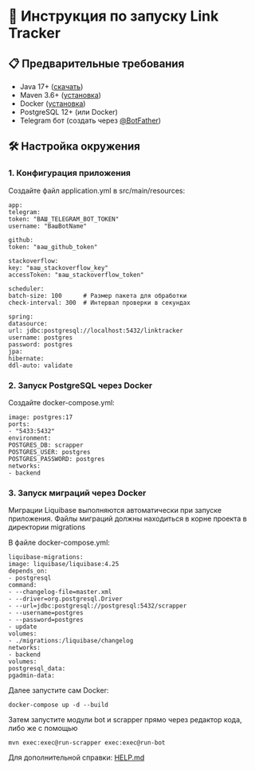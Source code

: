 # 🚀 Инструкция по запуску Link Tracker

## 📋 Предварительные требования

- Java 17+ ([скачать](https://adoptium.net/))
- Maven 3.6+ ([установка](https://maven.apache.org/install.html))
- Docker ([установка](https://docs.docker.com/engine/install/))
- PostgreSQL 12+ (или Docker)
- Telegram бот (создать через [@BotFather](https://t.me/BotFather))

## 🛠 Настройка окружения

### 1. Конфигурация приложения

Создайте файл application.yml в src/main/resources:

```
app:
telegram:
token: "ВАШ_TELEGRAM_BOT_TOKEN"
username: "ВашBotName"

github:
token: "ваш_github_token"

stackoverflow:
key: "ваш_stackoverflow_key"
accessToken: "ваш_stackoverflow_token"

scheduler:
batch-size: 100      # Размер пакета для обработки
check-interval: 300  # Интервал проверки в секундах

spring:
datasource:
url: jdbc:postgresql://localhost:5432/linktracker
username: postgres
password: postgres
jpa:
hibernate:
ddl-auto: validate
```

### 2. Запуск PostgreSQL через Docker

Создайте docker-compose.yml:

```postgresql:
image: postgres:17
ports:
- "5433:5432"
environment:
POSTGRES_DB: scrapper
POSTGRES_USER: postgres
POSTGRES_PASSWORD: postgres
networks:
- backend
```

### 3. Запуск миграций через Docker

Миграции Liquibase выполняются автоматически при запуске приложения.
Файлы миграций должны находиться в корне проекта в директории migrations

В файле docker-compose.yml:

```
liquibase-migrations:
image: liquibase/liquibase:4.25
depends_on:
- postgresql
command:
- --changelog-file=master.xml
- --driver=org.postgresql.Driver
- --url=jdbc:postgresql://postgresql:5432/scrapper
- --username=postgres
- --password=postgres
- update
volumes:
- ./migrations:/liquibase/changelog
networks:
- backend
volumes:
postgresql_data:
pgadmin-data:
```

Далее запустите сам Docker:
```
docker-compose up -d --build
```
Затем запустите модули bot и scrapper прямо через редактор кода, либо же с помощью
```
mvn exec:exec@run-scrapper exec:exec@run-bot
```
Для дополнительной справки: [HELP.md](./HELP.md)
